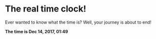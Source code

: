 # The real time clock!

Ever wanted to know what the time is? Well, your journey is about to end!

**The time is Dec 14, 2017, 01:49**